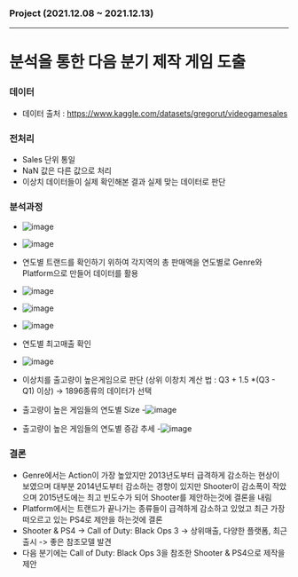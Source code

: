 ### Project (2021.12.08 ~ 2021.12.13)
- - -
# 분석을 통한 다음 분기 제작 게임 도출

### 데이터
- 데이터 출처 : https://www.kaggle.com/datasets/gregorut/videogamesales

### 전처리
- Sales 단위 통일
- NaN 값은 다른 값으로 처리
- 이상치 데이터들이 실제 확인해본 결과 실제 맞는 데이터로 판단

### 분석과정
- ![image](https://user-images.githubusercontent.com/78893090/169694511-3bcc47c1-ad78-4138-90de-0eba24d43ada.png)
- ![image](https://user-images.githubusercontent.com/78893090/169694518-a941dc03-d9c4-40f9-a7f7-0fe5fa0daab5.png)
- 연도별 트랜드를 확인하기 위하여 각지역의 총 판매액을 연도별로  Genre와 Platform으로 만들어 데이터를 활용
- ![image](https://user-images.githubusercontent.com/78893090/169689488-d30abf7c-c68a-48fe-bba7-2a129b9b6784.png)
- ![image](https://user-images.githubusercontent.com/78893090/169694481-3c1cab90-61ae-4243-82d8-9eb5c60eb7a6.png)
- ![image](https://user-images.githubusercontent.com/78893090/169694488-4e921ef1-dfa9-41b3-93af-9802ab3987bd.png)

- 연도별 최고매출 확인
- ![image](https://user-images.githubusercontent.com/78893090/169689593-03ed800d-23b0-482e-86e2-f9e8f8b6ddb3.png)
- 이상치를 출고량이 높은게임으로 판단 (상위 이창치 계산 법 : Q3 + 1.5 *(Q3 - Q1) 이상) -> 1896종류의 데이터가 선택
- 출고량이 높은 게임들의 연도별 Size
-![image](https://user-images.githubusercontent.com/78893090/169694414-b9551109-df32-4eef-a147-222a8c720eee.png)

- 출고량이 높은 게임들의 연도별 증감 추세
-![image](https://user-images.githubusercontent.com/78893090/169694421-f0f3273e-8258-4003-8d34-9392c3fb6409.png)

### 결론
-  Genre에서는 Action이 가장 높았지만 2013년도부터 급격하게 감소하는 현상이 보였으며 대부분 2014년도부터 감소하는 경향이 있지만 Shooter이 감소폭이 작았으며 2015년도에는 최고 빈도수가 되어 Shooter를 제안하는것에 결론을 내림
-  Platform에서는 트랜드가 끝나가는 종류들이 급격하게 감소하고 있었고 최근 가장 떠오르고 있는 PS4로 제안을 하는것에 결론
- Shooter & PS4 ->  Call of Duty: Black Ops 3 -> 상위매출, 다양한 플랫폼, 최근출시 -> 좋은 참조모델 발견 
- 다음 분기에는 Call of Duty: Black Ops 3을 참조한 Shooter & PS4으로 제작을 제안
